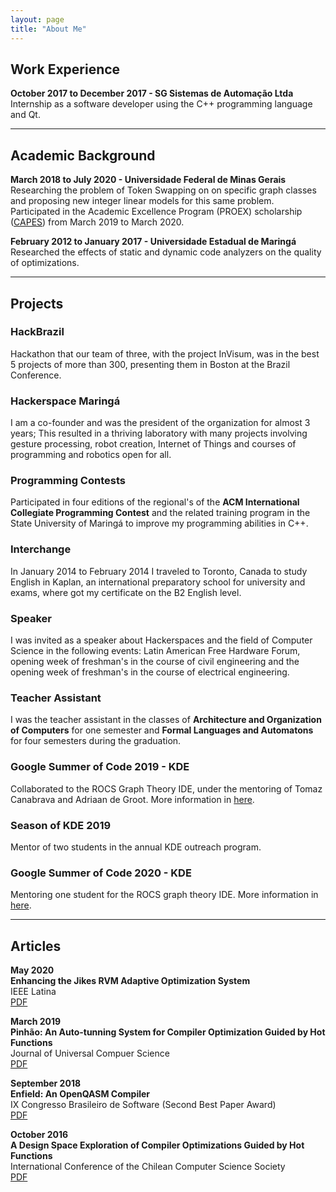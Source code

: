 ```yaml
---
layout: page
title: "About Me"
---
```


## Work Experience

**October 2017 to December 2017 - SG Sistemas de Automação Ltda** <br> 
Internship as a software developer using the C++ programming language and Qt.

---
## Academic Background

**March 2018 to July 2020 - Universidade Federal de Minas Gerais** <br>
Researching the problem of Token Swapping on on specific graph classes and proposing new integer linear models for this same problem. Participated in the Academic Excellence Program (PROEX) scholarship ([CAPES](https://www.capes.gov.br/)) from March 2019 to March 2020.

**February 2012 to January 2017 - Universidade Estadual de Maringá** <br>
Researched the effects of static and dynamic code analyzers on the quality of optimizations.

---
## Projects

### HackBrazil

Hackathon that our team of three, with the project InVisum, was in the best 
5 projects of more than 300, presenting them in Boston at the Brazil Conference.

### Hackerspace Maringá

I am a co-founder and was the president of the organization for almost 3 years; 
This resulted in a thriving laboratory with many projects involving gesture processing, 
robot creation, Internet of Things and courses of programming and robotics open for all.

### Programming Contests

Participated in four editions of the regional's of the **ACM International 
Collegiate Programming Contest** and the related training program in the State 
University of Maringá to improve my programming abilities in C++.

### Interchange

In January 2014 to February 2014 I traveled to Toronto, Canada to study English 
in Kaplan, an international preparatory school for university and exams, where 
got my certificate on the B2 English level.

### Speaker

I was invited as a speaker about Hackerspaces and the field of Computer Science 
in the following events: Latin American Free Hardware Forum, opening week 
of freshman's in the course of civil engineering and the opening week of freshman's 
in the course of electrical engineering.

### Teacher Assistant

I was the teacher assistant in the classes of **Architecture and Organization of 
Computers** for one semester and **Formal Languages and Automatons** for four 
semesters during the graduation.

### Google Summer of Code 2019 - KDE

Collaborated to the ROCS Graph Theory IDE, under the mentoring of Tomaz Canabrava
and Adriaan de Groot. More information in [here](https://community.kde.org/GSoC/2019/StatusReports/CaioTonetti).

### Season of KDE 2019

Mentor of two students in the annual KDE outreach program.

### Google Summer of Code 2020 - KDE

Mentoring one student for the ROCS graph theory IDE. More information in [here](https://summerofcode.withgoogle.com/projects/#4532377939869696).

---
## Articles

**May 2020** <br>
**Enhancing the Jikes RVM Adaptive Optimization System** <br>
IEEE Latina <br>
[PDF]({{site.url}}/assets/pmay2020.pdf) 

**March 2019** <br>
**Pinhão: An Auto-tunning System for Compiler Optimization Guided by Hot Functions** <br>
Journal of Universal Compuer Science <br>
[PDF]({{site.url}}/assets/pmarch2019.pdf) 

**September 2018** <br>
**Enfield: An OpenQASM Compiler** <br>
IX Congresso Brasileiro de Software (Second Best Paper Award) <br>
[PDF]({{site.url}}/assets/psept2018.pdf) 

**October 2016** <br>
**A Design Space Exploration of Compiler Optimizations Guided by Hot Functions**  <br>
International Conference of the Chilean Computer Science Society <br>
[PDF]({{site.url}}/assets/poct2016.pdf)
